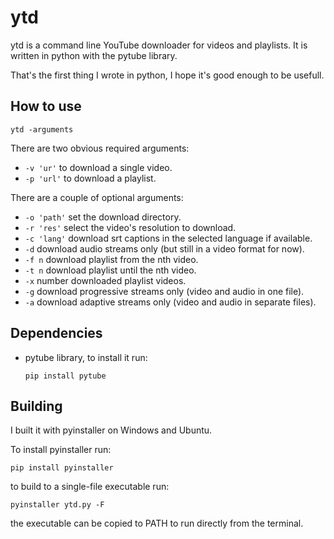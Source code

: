 # ytd

ytd is a command line YouTube downloader for videos and playlists. It is written in python with the pytube library.

That's the first thing I wrote in python, I hope it's good enough to be usefull.

## How to use

`ytd -arguments`

There are two obvious required arguments:

* `-v 'ur'` to download a single video.
* `-p 'url'` to download a playlist.

There are a couple of optional arguments:

* `-o 'path'` set the download directory.
* `-r 'res'` select the video's resolution to download.
* `-c 'lang'` download srt captions in the selected language if available.
* `-d` download audio streams only (but still in a video format for now).
* `-f n` download playlist from the nth video.
* `-t n` download playlist until the nth video.
* `-x` number downloaded playlist videos.
* `-g` download progressive streams only (video and audio in one file).
* `-a` download adaptive streams only (video and audio in separate files).

## Dependencies

* pytube library, to install it run:
	```
	pip install pytube
	```

## Building

I built it with pyinstaller on Windows and Ubuntu.

To install pyinstaller run:
```
pip install pyinstaller
```
to build to a single-file executable run:
```
pyinstaller ytd.py -F
```
the executable can be copied to PATH to run directly from the terminal.